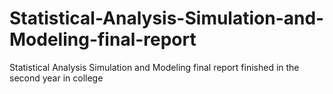 # Statistical-Analysis-Simulation-and-Modeling-final-report
Statistical Analysis Simulation and Modeling final report finished in the second year in college

